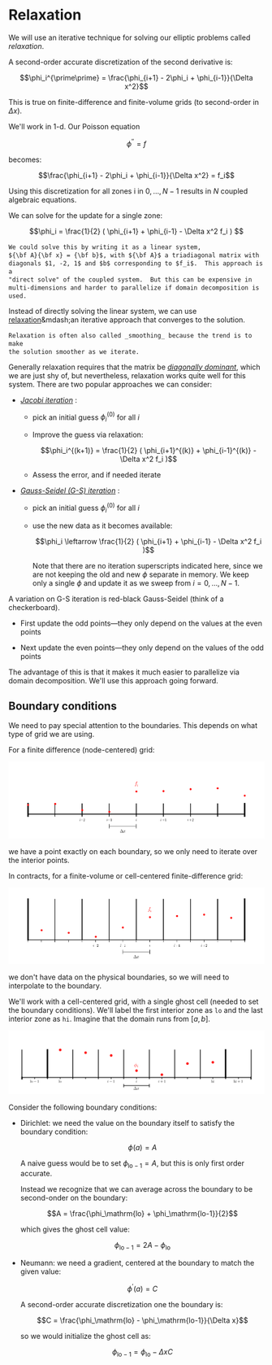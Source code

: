# Relaxation

We will use an iterative technique for solving our elliptic problems called
_relaxation_.

A second-order accurate discretization of the second derivative is:

$$\phi_i^{\prime\prime} = \frac{\phi_{i+1} - 2\phi_i + \phi_{i-1}}{\Delta x^2}$$

This is true on finite-difference and finite-volume grids (to second-order in $\Delta x$).

We'll work in 1-d.  Our
Poisson equation

$$\phi^{\prime\prime} = f$$

becomes:

$$\frac{\phi_{i+1} - 2\phi_i + \phi_{i-1}}{\Delta x^2} = f_i$$


Using this discretization for all zones i in $0, \ldots, N-1$ results
in $N$ coupled algebraic equations.

We can solve for the update for a single zone:

$$\phi_i = \frac{1}{2} ( \phi_{i+1} + \phi_{i-1} - \Delta x^2 f_i ) $$


```{note}
We could solve this by writing it as a linear system,
${\bf A}{\bf x} = {\bf b}$, with ${\bf A}$ a triadiagonal matrix with
diagonals $1, -2, 1$ and $b$ corresponding to $f_i$.  This approach is a
"direct solve" of the coupled system.  But this can be expensive in
multi-dimensions and harder to parallelize if domain decomposition is used.
```

Instead of directly solving the linear system, we can use
[relaxation](https://en.wikipedia.org/wiki/Relaxation_(iterative_method))&mdash;an
iterative approach that converges to the solution.

```{tip}
Relaxation is often also called _smoothing_ because the trend is to make
the solution smoother as we iterate.
```

Generally relaxation requires that the matrix be [*diagonally
dominant*](https://en.wikipedia.org/wiki/Diagonally_dominant_matrix),
which we are just shy of, but nevertheless, relaxation works quite
well for this system.  There are two popular approaches we can
consider:

* [*Jacobi iteration*](https://en.wikipedia.org/wiki/Jacobi_method) :
  * pick an initial guess $\phi_i^{(0)}$ for all $i$
  * Improve the guess via relaxation:

    $$\phi_i^{(k+1)} = \frac{1}{2} ( \phi_{i+1}^{(k)} + \phi_{i-1}^{(k)} - \Delta x^2 f_i )$$

  * Assess the error, and if needed iterate

* [*Gauss-Seidel (G-S) iteration*](https://en.wikipedia.org/wiki/Gauss%E2%80%93Seidel_method) :

  * pick an initial guess $\phi_i^{(0)}$ for all $i$

  * use the new data as it becomes available:

    $$\phi_i \leftarrow \frac{1}{2} ( \phi_{i+1} + \phi_{i-1} - \Delta x^2 f_i )$$

    Note that there are no iteration superscripts indicated here,
    since we are not keeping the old and new $\phi$ separate in
    memory.  We keep only a single $\phi$ and update it as we sweep
    from $i = 0, \ldots, N-1$.

A variation on G-S iteration is red-black Gauss-Seidel (think of a
checkerboard).

* First update the odd points&mdash;they only depend on the values at
  the even points

* Next update the even points&mdash;they only depend on the values of
  the odd points

The advantage of this is that it makes it much easier to parallelize
via domain decomposition.  We'll use this approach going forward.

## Boundary conditions

We need to pay special attention to the boundaries.  This depends on
what type of grid we are using.

For a finite difference (node-centered) grid:

![finite-difference grid](fd_grid_bnd.png)

we have a point exactly on each boundary, so we only need to iterate
over the interior points.

In contracts, for a finite-volume or cell-centered finite-difference grid:

![finite-volume grid](ccfd_grid_bnd.png)

we don't have data on the physical boundaries, so we will need to
interpolate to the boundary.

We'll work with a cell-centered grid, with a single ghost cell (needed
to set the boundary conditions).  We'll label the first interior zone
as `lo` and the last interior zone as `hi`.  Imagine that the domain
runs from $[a, b]$.

![cell-centered finite difference grid with labels](ccfd_ghost.png)

Consider the following boundary conditions:

* Dirichlet: we need the value on the boundary itself to satisfy the
  boundary condition:

  $$\phi(a) = A$$

  A naive guess would be to set $\phi_{\mathrm{lo}-1} = A$, but this
  is only first order accurate.

  Instead we recognize that we can average across the boundary to be
  second-onder on the boundary:

  $$A = \frac{\phi_\mathrm{lo} + \phi_\mathrm{lo-1}}{2}$$

  which gives the ghost cell value:

  $$\phi_{\mathrm{lo}-1} = 2 A - \phi_\mathrm{lo}$$


* Neumann: we need a gradient, centered at the boundary to match the
  given value:

  $$\phi^\prime(a) = C$$

  A second-order accurate discretization one the boundary is:

  $$C = \frac{\phi_\mathrm{lo} - \phi_\mathrm{lo-1}}{\Delta x}$$

  so we would initialize the ghost cell as:

  $$\phi_{\mathrm{lo}-1} = \phi_\mathrm{lo} -\Delta x C$$

